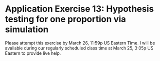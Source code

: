 # Application Exercise 13: Hypothesis testing for one proportion via simulation

Please attempt this exercise by March 26, 11:59p US Eastern Time. I will be available during our regularly scheduled class time at March 25, 3:05p US Eastern to provide live help.
